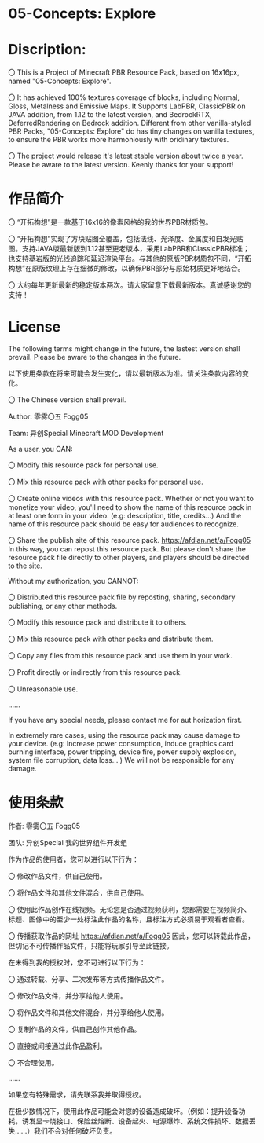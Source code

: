



# 05-Concepts: Explore

# Discription:

〇 This is a Project of Minecraft PBR Resource Pack, based on 16x16px, named "05-Concepts: Explore".

〇 It has achieved 100% textures coverage of blocks, including Normal, Gloss, Metalness and Emissive Maps. It Supports LabPBR, ClassicPBR on JAVA addition, from 1.12 to the latest version, and BedrockRTX, DeferredRendering on Bedrock addition. Different from other vanilla-styled PBR Packs, "05-Concepts: Explore" do has tiny changes on vanilla textures, to ensure the PBR works more harmoniously with oridinary textures.

〇 The project would release it's latest stable version about twice a year. Please be aware to the latest version. Keenly thanks for your support!

# 作品简介

〇 “开拓构想”是一款基于16x16的像素风格的我的世界PBR材质包。

〇 “开拓构想”实现了方块贴图全覆盖，包括法线、光泽度、金属度和自发光贴图。支持JAVA版最新版到1.12甚至更老版本，采用LabPBR和ClassicPBR标准；也支持基岩版的光线追踪和延迟渲染平台。与其他的原版PBR材质包不同，“开拓构想”在原版纹理上存在细微的修改，以确保PBR部分与原始材质更好地结合。

〇 大约每年更新最新的稳定版本两次。请大家留意下载最新版本。真诚感谢您的支持！





# License

The following terms might change in the future, the lastest version shall prevail. Please be aware to the changes in the future.

以下使用条款在将来可能会发生变化，请以最新版本为准。请关注条款内容的变化。

〇 The Chinese version shall prevail.

Author: 零雾〇五 Fogg05

Team: 异创Special Minecraft MOD Development

As a user, you CAN:

〇 Modify this resource pack for personal use.
  
〇 Mix this resource pack with other packs for personal use.
  
〇 Create online videos with this resource pack. Whether or not you want to monetize your video, you'll need to show the name of this resource pack in at least one form in your video. (e.g: description, title, credits...) And the name of this resource pack should be easy for audiences to recognize.
  
〇 Share the publish site of this resource pack. https://afdian.net/a/Fogg05 In this way, you can repost this resource pack. But please don't share the resource pack file directly to other players, and players should be directed to the site.


Without my authorization, you CANNOT:


〇 Distributed this resource pack file by reposting, sharing, secondary publishing, or any other methods.

〇 Modify this resource pack and distribute it to others.

〇 Mix this resource pack with other packs and distribute them.

〇 Copy any files from this resource pack and use them in your work.

〇 Profit directly or indirectly from this resource pack.

〇 Unreasonable use.

......


If you have any special needs, please contact me for aut horization first.


In extremely rare cases, using the resource pack may cause damage to your device. (e.g: Increase power consumption, induce graphics card burning interface, power tripping, device fire, power supply explosion, system file corruption, data loss... ) We will not be responsible for any damage.

# 使用条款

作者: 零雾〇五 Fogg05

团队: 异创Special 我的世界组件开发组


作为作品的使用者，您可以进行以下行为：

〇 修改作品文件，供自己使用。

〇 将作品文件和其他文件混合，供自己使用。

〇 使用此作品创作在线视频。无论您是否通过视频获利，您都需要在视频简介、标题、图像中的至少一处标注此作品的名称，且标注方式必须易于观看者查看。

〇 传播获取作品的网址 https://afdian.net/a/Fogg05 因此，您可以转载此作品，但切记不可传播作品文件，只能将玩家引导至此链接。


在未得到我的授权时，您不可进行以下行为：

〇 通过转载、分享、二次发布等方式传播作品文件。

〇 修改作品文件，并分享给他人使用。

〇 将作品文件和其他文件混合，并分享给他人使用。

〇 复制作品的文件，供自己创作其他作品。

〇 直接或间接通过此作品盈利。

〇 不合理使用。

……

如果您有特殊需求，请先联系我并取得授权。

在极少数情况下，使用此作品可能会对您的设备造成破坏。（例如：提升设备功耗，诱发显卡烧接口、保险丝熔断、设备起火、电源爆炸、系统文件损坏、数据丢失……）我们不会对任何破坏负责。




